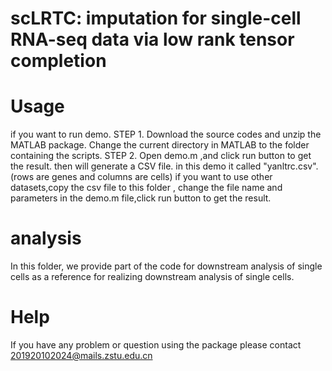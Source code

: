 # scLRTC: imputation for single-cell RNA-seq data via low rank tensor completion

# Usage
if you want to run demo.
STEP 1. Download the source codes and unzip the MATLAB package. Change the current directory in MATLAB to the folder containing the scripts.
STEP 2. Open demo.m ,and click run button to get the result.
then will generate a CSV file. in this demo it called "yanltrc.csv".(rows are genes and columns are cells)
if you want to use other datasets,copy the csv file to this folder , change the file name and parameters in the demo.m file,click run button to get the result.
# analysis
In this folder, we provide part of the code for downstream analysis of single cells as a reference for realizing downstream analysis of single cells.
# Help
If you have any problem or question using the package please contact 201920102024@mails.zstu.edu.cn
